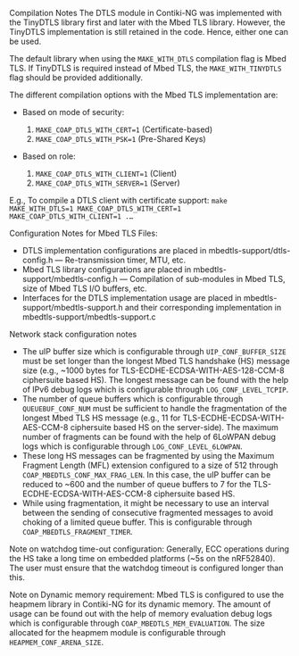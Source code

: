 Compilation Notes 
The DTLS module in Contiki-NG was implemented with the TinyDTLS library first and later with the Mbed TLS library. However, the TinyDTLS implementation is still retained in the code. Hence, either one can be used. 

The default library when using the `MAKE_WITH_DTLS` compilation flag is Mbed TLS. If TinyDTLS is required instead of Mbed TLS, the `MAKE_WITH_TINYDTLS` flag should be provided additionally. 

The different compilation options with the Mbed TLS implementation are:
* Based on mode of security:
    1. `MAKE_COAP_DTLS_WITH_CERT=1`  (Certificate-based)
    2. `MAKE_COAP_DTLS_WITH_PSK=1` (Pre-Shared Keys)

* Based on role:
    1. `MAKE_COAP_DTLS_WITH_CLIENT=1` (Client)
    2. `MAKE_COAP_DTLS_WITH_SERVER=1` (Server)

E.g., To compile a DTLS client with certificate support:
`make MAKE_WITH_DTLS=1 MAKE_COAP_DTLS_WITH_CERT=1 MAKE_COAP_DTLS_WITH_CLIENT=1 .…`

Configuration Notes for Mbed TLS 
Files: 
* DTLS implementation configurations are placed in mbedtls-support/dtls-config.h — Re-transmission timer, MTU, etc. 
* Mbed TLS library configurations are placed in mbedtls-support/mbedtls-config.h — Compilation of sub-modules in Mbed TLS, size of Mbed TLS I/O buffers, etc. 
* Interfaces for the DTLS implementation usage are placed in mbedtls-support/mbedtls-support.h and their corresponding implementation in mbedtls-support/mbedtls-support.c

Network stack configuration notes
* The uIP buffer size which is configurable through `UIP_CONF_BUFFER_SIZE` must be set longer than the longest Mbed TLS handshake (HS) message size (e.g., ~1000 bytes for TLS-ECDHE-ECDSA-WITH-AES-128-CCM-8 ciphersuite based HS). The longest message can be found with the help of IPv6 debug logs which is configurable through `LOG_CONF_LEVEL_TCPIP`. 
* The number of queue buffers which is configurable through `QUEUEBUF_CONF_NUM` must be sufficient to handle the fragmentation of the longest Mbed TLS HS message (e.g., 11 for TLS-ECDHE-ECDSA-WITH-AES-CCM-8 ciphersuite based HS on the server-side). The maximum number of fragments can be found with the help of 6LoWPAN debug logs which is configurable through `LOG_CONF_LEVEL_6LOWPAN`. 
* These long HS messages can be fragmented by using the Maximum Fragment Length (MFL) extension configured to a size of 512 through `COAP_MBEDTLS_CONF_MAX_FRAG_LEN`. In this case, the uIP buffer can be reduced to ~600 and the number of queue buffers to 7 for the TLS-ECDHE-ECDSA-WITH-AES-CCM-8 ciphersuite based HS. 
* While using fragmentation, it might be necessary to use an interval between the sending of consecutive fragmented messages to avoid choking of a limited queue buffer. This is configurable through `COAP_MBEDTLS_FRAGMENT_TIMER`.

Note on watchdog time-out configuration: Generally, ECC operations during the HS take a long time on embedded platforms (~5s on the nRF52840). The user must ensure that the watchdog timeout is configured longer than this. 

Note on Dynamic memory requirement: Mbed TLS is configured to use the heapmem library in Contiki-NG for its dynamic memory. The amount of usage can be found out with the help of memory evaluation debug logs which is configurable through `COAP_MBEDTLS_MEM_EVALUATION`. The size allocated for the heapmem module is configurable through `HEAPMEM_CONF_ARENA_SIZE`. 

